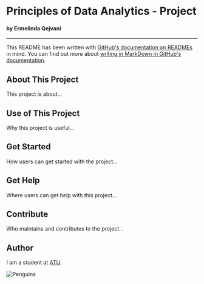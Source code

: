 # Principles of Data Analytics - Project
#### by Ermelinda Qejvani

***
This README has been written with [GitHub's documentation on READMEs](https://docs.github.com/en/repositories/managing-your-repositorys-settings-and-features/customizing-your-repository/about-readmes) in mind.
You can find out more about [writing in MarkDown in GitHub's documentation](https://docs.github.com/en/get-started/writing-on-github/getting-started-with-writing-and-formatting-on-github/basic-writing-and-formating-sytax).

## About This Project

This project is about...

## Use of This Project

Why this project is useful...

## Get Started

How users can get started with the project...

## Get Help

Where users can get help with this project...

## Contribute

Who maintains and contributes to the project...

## Author

I am a student at [ATU](https://www.atu.ie/).

![Penguins](https://allisonhorst.github.io/palmerpenguins/reference/figures/lter_penguins.png)